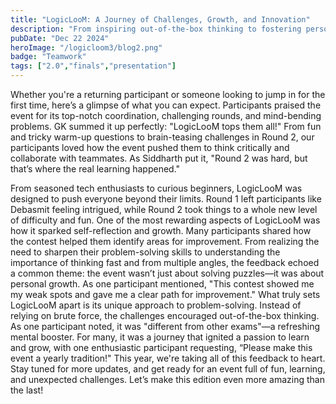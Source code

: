 ```yaml
---
title: "LogicLooM: A Journey of Challenges, Growth, and Innovation"
description: "From inspiring out-of-the-box thinking to fostering personal growth, LogicLooM captivated participants with its mind-bending rounds. Join us next year for more learning, fun, and unforgettable experiences!"
pubDate: "Dec 22 2024"
heroImage: "/logicloom3/blog2.png"
badge: "Teamwork"
tags: ["2.0","finals","presentation"]
---
```


Whether you're a returning participant or someone looking to jump in for the first time, here’s a glimpse of what you can expect.
Participants praised the event for its top-notch coordination, challenging rounds, and mind-bending problems. GK summed it up perfectly: "LogicLooM tops them all!"
From fun and tricky warm-up questions to brain-teasing challenges in Round 2, our participants loved how the event pushed them to think critically and collaborate with teammates. As Siddharth put it, "Round 2 was hard, but that’s where the real learning happened."

From seasoned tech enthusiasts to curious beginners, LogicLooM was designed to push everyone beyond their limits. Round 1 left participants like Debasmit feeling intrigued, while Round 2 took things to a whole new level of difficulty and fun. One of the most rewarding aspects of LogicLooM was how it sparked self-reflection and growth. Many participants shared how the contest helped them identify areas for improvement. From realizing the need to sharpen their problem-solving skills to understanding the importance of thinking fast and from multiple angles, the feedback echoed a common theme: the event wasn’t just about solving puzzles—it was about personal growth. As one participant mentioned, "This contest showed me my weak spots and gave me a clear path for improvement."
What truly sets LogicLooM apart is its unique approach to problem-solving. Instead of relying on brute force, the challenges encouraged out-of-the-box thinking. As one participant noted, it was "different from other exams"—a refreshing mental booster. For many, it was a journey that ignited a passion to learn and grow, with one enthusiastic participant requesting, “Please make this event a yearly tradition!"
This year, we're taking all of this feedback to heart. Stay tuned for more updates, and get ready for an event full of fun, learning, and unexpected challenges. Let’s make this edition even more amazing than the last!
